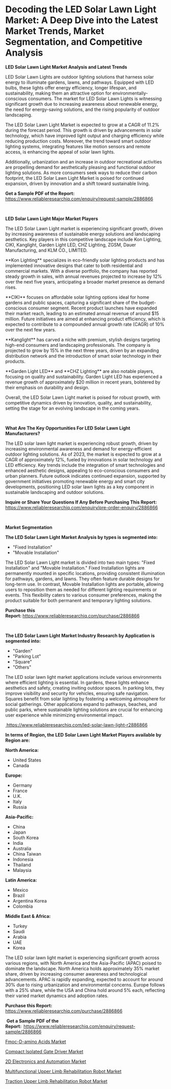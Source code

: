 <p><h1>Decoding the LED Solar Lawn Light Market: A Deep Dive into the Latest Market Trends, Market Segmentation, and Competitive Analysis</h1></p><p><strong>LED Solar Lawn Light Market Analysis and Latest Trends</strong></p>
<p><p>LED Solar Lawn Lights are outdoor lighting solutions that harness solar energy to illuminate gardens, lawns, and pathways. Equipped with LED bulbs, these lights offer energy efficiency, longer lifespan, and sustainability, making them an attractive option for environmentally-conscious consumers. The market for LED Solar Lawn Lights is witnessing significant growth due to increasing awareness about renewable energy, the need for energy-saving solutions, and the rising popularity of outdoor landscaping.</p><p>The LED Solar Lawn Light Market is expected to grow at a CAGR of 11.2% during the forecast period. This growth is driven by advancements in solar technology, which have improved light output and charging efficiency while reducing production costs. Moreover, the trend toward smart outdoor lighting systems, integrating features like motion sensors and remote access, is enhancing the appeal of solar lawn lights. </p><p>Additionally, urbanization and an increase in outdoor recreational activities are propelling demand for aesthetically pleasing and functional outdoor lighting solutions. As more consumers seek ways to reduce their carbon footprint, the LED Solar Lawn Light Market is poised for continued expansion, driven by innovation and a shift toward sustainable living.</p></p>
<p><strong>Get a Sample PDF of the Report:&nbsp;</strong> <a href="https://www.reliableresearchiq.com/enquiry/request-sample/2886866?utm_campaign=1123&utm_medium=2&utm_source=Github&utm_content=ia&utm_term=13032025&utm_id=led-solar-lawn-light">https://www.reliableresearchiq.com/enquiry/request-sample/2886866</a></p>
<p>&nbsp;</p>
<p><strong>LED Solar Lawn Light Major Market Players</strong></p>
<p><p>The LED Solar Lawn Light market is experiencing significant growth, driven by increasing awareness of sustainable energy solutions and landscaping aesthetics. Key players in this competitive landscape include Kon Lighting, CIKI, Kanglight, Garden Light LED, CHZ Lighting, ZGSM, Dauer Manufacturing, and KLM CO., LIMITED.</p><p>**Kon Lighting** specializes in eco-friendly solar lighting products and has implemented innovative designs that cater to both residential and commercial markets. With a diverse portfolio, the company has reported steady growth in sales, with annual revenues projected to increase by 12% over the next five years, anticipating a broader market presence as demand rises.</p><p>**CIKI** focuses on affordable solar lighting options ideal for home gardens and public spaces, capturing a significant share of the budget-conscious consumer segment. Recent product launches have expanded their market reach, leading to an estimated annual revenue of around $15 million. Future initiatives are aimed at enhancing product efficiency, which is expected to contribute to a compounded annual growth rate (CAGR) of 10% over the next few years.</p><p>**Kanglight** has carved a niche with premium, stylish designs targeting high-end consumers and landscaping professionals. The company is projected to grow by 15% in the next three years, driven by an expanding distribution network and the introduction of smart solar technology in their products.</p><p>**Garden Light LED** and **CHZ Lighting** are also notable players, focusing on quality and sustainability. Garden Light LED has experienced a revenue growth of approximately $20 million in recent years, bolstered by their emphasis on durability and design.</p><p>Overall, the LED Solar Lawn Light market is poised for robust growth, with competitive dynamics driven by innovation, quality, and sustainability, setting the stage for an evolving landscape in the coming years.</p></p>
<p>&nbsp;</p>
<p><strong>What Are The Key Opportunities For LED Solar Lawn Light Manufacturers?</strong></p>
<p><p>The LED solar lawn light market is experiencing robust growth, driven by increasing environmental awareness and demand for energy-efficient outdoor lighting solutions. As of 2023, the market is expected to grow at a CAGR of approximately 12%, fueled by innovations in solar technology and LED efficiency. Key trends include the integration of smart technologies and enhanced aesthetic designs, appealing to eco-conscious consumers and urban planners. Future outlook indicates continued expansion, supported by government initiatives promoting renewable energy and smart city developments, positioning LED solar lawn lights as a key component in sustainable landscaping and outdoor solutions.</p></p>
<p><strong>Inquire or Share Your Questions If Any Before Purchasing This Report:</strong> <a href="https://www.reliableresearchiq.com/enquiry/pre-order-enquiry/2886866?utm_campaign=1123&utm_medium=2&utm_source=Github&utm_content=ia&utm_term=13032025&utm_id=led-solar-lawn-light">https://www.reliableresearchiq.com/enquiry/pre-order-enquiry/2886866</a></p>
<p>&nbsp;</p>
<p><strong>Market Segmentation</strong></p>
<p><strong>The LED Solar Lawn Light Market Analysis by types is segmented into:</strong></p>
<p><ul><li>"Fixed Installation"</li><li>"Movable Installation"</li></ul></p>
<p><p>The LED Solar Lawn Light market is divided into two main types: "Fixed Installation" and "Movable Installation." Fixed Installation lights are permanently mounted in specific locations, providing consistent illumination for pathways, gardens, and lawns. They often feature durable designs for long-term use. In contrast, Movable Installation lights are portable, allowing users to reposition them as needed for different lighting requirements or events. This flexibility caters to various consumer preferences, making the product suitable for both permanent and temporary lighting solutions.</p></p>
<p><strong>Purchase this Report:&nbsp;</strong><a href="https://www.reliableresearchiq.com/purchase/2886866?utm_campaign=1123&utm_medium=2&utm_source=Github&utm_content=ia&utm_term=13032025&utm_id=led-solar-lawn-light">https://www.reliableresearchiq.com/purchase/2886866</a></p>
<p>&nbsp;</p>
<p><strong>The LED Solar Lawn Light Market Industry Research by Application is segmented into:</strong></p>
<p><ul><li>"Garden"</li><li>"Parking Lot"</li><li>"Square"</li><li>"Others"</li></ul></p>
<p><p>The LED solar lawn light market applications include various environments where efficient lighting is essential. In gardens, these lights enhance aesthetics and safety, creating inviting outdoor spaces. In parking lots, they improve visibility and security for vehicles, ensuring safe navigation. Squares benefit from solar lighting by fostering a welcoming atmosphere for social gatherings. Other applications expand to pathways, beaches, and public parks, where sustainable lighting solutions are crucial for enhancing user experience while minimizing environmental impact.</p></p>
<p><a href="https://www.reliableresearchiq.com/led-solar-lawn-light-r2886866?utm_campaign=1123&utm_medium=2&utm_source=Github&utm_content=ia&utm_term=13032025&utm_id=led-solar-lawn-light">&nbsp;https://www.reliableresearchiq.com/led-solar-lawn-light-r2886866</a></p>
<p><strong>In terms of Region, the LED Solar Lawn Light Market Players available by Region are:</strong></p>
<p>
    <p> <strong> North America: </strong>
        <ul>
            <li>United States</li>
            <li>Canada</li>
        </ul>
        </p> 
    <p> <strong> Europe: </strong>
        <ul>
            <li>Germany</li>
            <li>France</li>
            <li>U.K.</li>
            <li>Italy</li>
            <li>Russia</li>
        </ul>
        </p> 
    <p> <strong> Asia-Pacific: </strong>
        <ul>
            <li>China</li>
            <li>Japan</li>
            <li>South Korea</li>
            <li>India</li>
            <li>Australia</li>
            <li>China Taiwan</li>
            <li>Indonesia</li>
            <li>Thailand</li>
            <li>Malaysia</li>
        </ul>
        </p> 
    <p> <strong> Latin America: </strong>
        <ul>
            <li>Mexico</li>
            <li>Brazil</li>
            <li>Argentina Korea</li>
            <li>Colombia</li>
        </ul>
        </p> 
    <p> <strong> Middle East & Africa: </strong>
        <ul>
            <li>Turkey</li>
            <li>Saudi</li>
            <li>Arabia</li>
            <li>UAE</li>
            <li>Korea</li>
        </ul>
    </p>
    </p>
<p><p>The LED solar lawn light market is experiencing significant growth across various regions, with North America and the Asia-Pacific (APAC) poised to dominate the landscape. North America holds approximately 35% market share, driven by increasing consumer awareness and technological advancements. APAC is rapidly expanding, expected to account for around 30% due to rising urbanization and environmental concerns. Europe follows with a 25% share, while the USA and China hold around 5% each, reflecting their varied market dynamics and adoption rates.</p></p>
<p><strong>Purchase this Report: </strong><a href="https://www.reliableresearchiq.com/purchase/2886866?utm_campaign=1123&utm_medium=2&utm_source=Github&utm_content=ia&utm_term=13032025&utm_id=led-solar-lawn-light">https://www.reliableresearchiq.com/purchase/2886866</a></p>
<p>&nbsp;<strong>Get a Sample PDF of the Report:&nbsp;&nbsp;</strong><a href="https://www.reliableresearchiq.com/enquiry/request-sample/2886866?utm_campaign=1123&utm_medium=2&utm_source=Github&utm_content=ia&utm_term=13032025&utm_id=led-solar-lawn-light">https://www.reliableresearchiq.com/enquiry/request-sample/2886866</a></p>
<p><strong></strong></p>
<p><p><a href="https://github.com/foddekampo/Market-Research-Report-List-1/blob/main/fmoc-d-amino-acids-market.md?utm_campaign=1123&utm_medium=2&utm_source=Github&utm_content=ia&utm_term=13032025&utm_id=led-solar-lawn-light">Fmoc-D-amino Acids Market</a></p><p><a href="https://github.com/sentoljinqiu/Market-Research-Report-List-1/blob/main/compact-isolated-gate-driver-market.md?utm_campaign=1123&utm_medium=2&utm_source=Github&utm_content=ia&utm_term=13032025&utm_id=led-solar-lawn-light">Compact Isolated Gate Driver Market</a></p><p><a href="https://github.com/vandelmanize/Market-Research-Report-List-1/blob/main/2d-electronics-and-automation-market.md?utm_campaign=1123&utm_medium=2&utm_source=Github&utm_content=ia&utm_term=13032025&utm_id=led-solar-lawn-light">2D Electronics and Automation Market</a></p><p><a href="https://github.com/furnoirons9e/Market-Research-Report-List-1/blob/main/multifunctional-upper-limb-rehabilitation-robot-market.md?utm_campaign=1123&utm_medium=2&utm_source=Github&utm_content=ia&utm_term=13032025&utm_id=led-solar-lawn-light">Multifunctional Upper Limb Rehabilitation Robot Market</a></p><p><a href="https://github.com/saribuissawi/Market-Research-Report-List-1/blob/main/traction-upper-limb-rehabilitation-robot-market.md?utm_campaign=1123&utm_medium=2&utm_source=Github&utm_content=ia&utm_term=13032025&utm_id=led-solar-lawn-light">Traction Upper Limb Rehabilitation Robot Market</a></p></p>